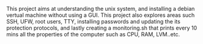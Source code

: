 This project aims at understanding the unix system, and installing a debian vertual machine without using a GUI. 
This project also explores areas such SSH, UFW, root users, TTY, installing passwords and updating the its protection protocols, and lastly creating a monitoring.sh that prints every 10 mins all the properties of the computer such as CPU, RAM, LVM..etc.
